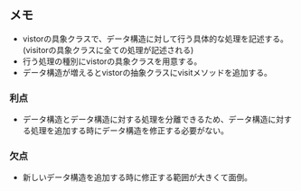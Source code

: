 ## メモ

- vistorの具象クラスで、データ構造に対して行う具体的な処理を記述する。(visitorの具象クラスに全ての処理が記述される)
- 行う処理の種別にvistorの具象クラスを用意する。
- データ構造が増えるとvistorの抽象クラスにvisitメソッドを追加する。

### 利点
- データ構造とデータ構造に対する処理を分離できるため、データ構造に対する処理を追加する時にデータ構造を修正する必要がない。

### 欠点
- 新しいデータ構造を追加する時に修正する範囲が大きくて面倒。
